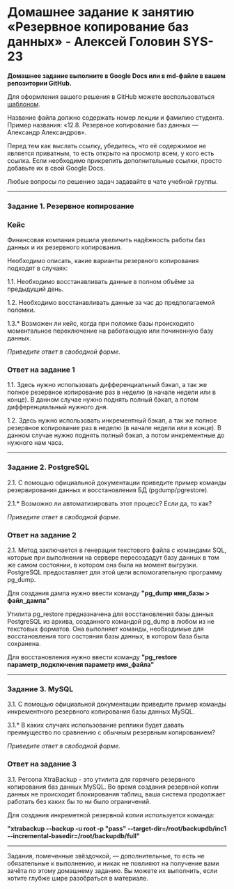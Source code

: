 # Домашнее задание к занятию «Резервное копирование баз данных» - Алексей Головин SYS-23

**Домашнее задание выполните в Google Docs или в md-файле в вашем репозитории GitHub.** 

Для оформления вашего решения в GitHub можете воспользоваться [шаблоном](https://github.com/netology-code/sys-pattern-homework).

Название файла должно содержать номер лекции и фамилию студента. Пример названия: «12.8. Резервное копирование баз данных — Александр Александров».

Перед тем как выслать ссылку, убедитесь, что её содержимое не является приватным, то есть открыто на просмотр всем, у кого есть ссылка. Если необходимо прикрепить дополнительные ссылки, просто добавьте их в свой Google Docs.

Любые вопросы по решению задач задавайте в чате учебной группы.

---

### Задание 1. Резервное копирование

### Кейс
Финансовая компания решила увеличить надёжность работы баз данных и их резервного копирования. 

Необходимо описать, какие варианты резервного копирования подходят в случаях: 

1.1. Необходимо восстанавливать данные в полном объёме за предыдущий день.

1.2. Необходимо восстанавливать данные за час до предполагаемой поломки.

1.3.* Возможен ли кейс, когда при поломке базы происходило моментальное переключение на работающую или починенную базу данных.

*Приведите ответ в свободной форме.*

### Ответ на задание 1

1.1.	Здесь нужно использовать дифференциальный бэкап, а так же полное резервное копирование раз в неделю (в начале недели или в конце). В данном случае нужно поднять полный бэкап, а потом дифференциальный нужного дня.

1.2.	Здесь нужно использовать инкрементный бэкап, а так же полное резервное копирование раз в неделю (в начале недели или в конце). В данном случае нужно поднять полный бэкап, а потом инкрементные до нужного нам часа.

---

### Задание 2. PostgreSQL

2.1. С помощью официальной документации приведите пример команды резервирования данных и восстановления БД (pgdump/pgrestore).

2.1.* Возможно ли автоматизировать этот процесс? Если да, то как?

*Приведите ответ в свободной форме.*

### Ответ на задание 2

2.1. Метод заключается в генерации текстового файла с командами SQL, которые при выполнении на сервере пересоздадут базу данных в том же самом состоянии, в котором она была на момент выгрузки. PostgreSQL предоставляет для этой цели вспомогательную программу pg_dump.

Для создания дампа нужно ввести команду **"pg_dump имя_базы > файл_дампа"**

Утилита pg_restore предназначена для восстановления базы данных PostgreSQL из архива, созданного командой pg_dump в любом из не текстовых форматов. Она выполняет команды, необходимые для восстановления того состояния базы данных, в котором база была сохранена.

Для восстановления нужно ввести команду **"pg_restore параметр_подключения  параметр имя_файла"**

---

### Задание 3. MySQL

3.1. С помощью официальной документации приведите пример команды инкрементного резервного копирования базы данных MySQL. 

3.1.* В каких случаях использование реплики будет давать преимущество по сравнению с обычным резервным копированием?

*Приведите ответ в свободной форме.*

### Ответ на задание 3

3.1. Percona XtraBackup - это утилита для горячего резервного копирования баз данных MySQL. Во время создания резервной копии данных не происходит блокирования таблиц, ваша система продолжает работать без каких бы то ни было ограничений.

Для создания инкреметной резервной копии используется команда:

**"xtrabackup --backup -u root -p "pass" --target-dir=/root/backupdb/inc1 --incremental-basedir=/root/backupdb/full"**

---

Задания, помеченные звёздочкой, — дополнительные, то есть не обязательные к выполнению, и никак не повлияют на получение вами зачёта по этому домашнему заданию. Вы можете их выполнить, если хотите глубже шире разобраться в материале.
